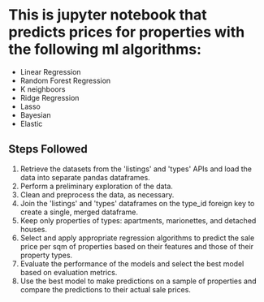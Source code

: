 # This is jupyter notebook that predicts prices for properties with the following ml algorithms:
- Linear Regression
- Random Forest Regression
- K neighboors
- Ridge Regression
- Lasso
- Bayesian
- Elastic


## Steps Followed
1. Retrieve the datasets from the 'listings' and 'types' APIs and load the data into
separate pandas dataframes.
2. Perform a preliminary exploration of the data.
3. Clean and preprocess the data, as necessary.
4. Join the 'listings' and 'types' dataframes on the type_id foreign key to create a
single, merged dataframe.
5. Keep only properties of types: apartments, marionettes, and detached houses.
6. Select and apply appropriate regression algorithms to predict the sale price per
sqm of properties based on their features and those of their property types.
7. Evaluate the performance of the models and select the best model based on
evaluation metrics.
8. Use the best model to make predictions on a sample of properties and compare
the predictions to their actual sale prices.
